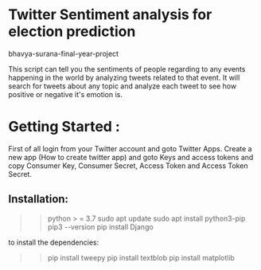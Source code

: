 # Twitter Sentiment analysis for election prediction
bhavya-surana-final-year-project

This script can tell you the sentiments of people regarding to any events happening in the world by analyzing tweets related to that event. It will search for tweets about any topic and analyze each tweet to see how positive or negative it's emotion is. 

# Getting Started :

First of all login from your Twitter account and goto Twitter Apps. Create a new app (How to create twitter app) and goto Keys and access tokens and copy Consumer Key, Consumer Secret, Access Token and Access Token Secret. 

## Installation:

>> python > = 3.7
>> sudo apt update
>> sudo apt install python3-pip
>> pip3 --version
>> pip install Django
 
to install the dependencies: 
>> pip install tweepy
>> pip install textblob
>> pip install matplotlib
